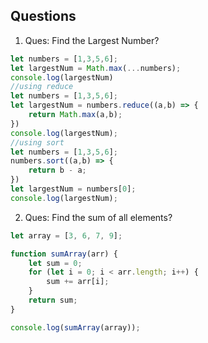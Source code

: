 ## Questions

1. Ques: Find the Largest Number?
```javascript
let numbers = [1,3,5,6];
let largestNum = Math.max(...numbers);
console.log(largestNum)
//using reduce
let numbers = [1,3,5,6];
let largestNum = numbers.reduce((a,b) => {
    return Math.max(a,b);
})
console.log(largestNum);
//using sort
let numbers = [1,3,5,6];
numbers.sort((a,b) => {
    return b - a;
})
let largestNum = numbers[0];
console.log(largestNum);
```

2. Ques: Find the sum of all elements?
```javascript
let array = [3, 6, 7, 9]; 

function sumArray(arr) {
    let sum = 0;
    for (let i = 0; i < arr.length; i++) {
        sum += arr[i];
    }
    return sum;
}

console.log(sumArray(array));